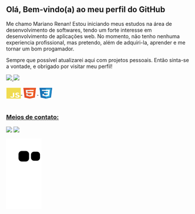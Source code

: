 ## Olá, Bem-vindo(a) ao meu perfil do GitHub
Me chamo Mariano Renan! Estou iniciando meus estudos na área de desenvolvimento de softwares, tendo um forte interesse em desenvolvimento de aplicações web. No momento, não tenho nenhuma experiencia profissional, mas pretendo, além de adquiri-la, aprender e me tornar um bom progamador.

Sempre que possível atualizarei aqui com projetos pessoais. Então sinta-se a vontade, e obrigado por visitar meu perfil!

 <div>
   <a href="https://github.com/mro-renan">
   <img height="180em" src="https://github-readme-stats.vercel.app/api?username=mro-renan&show_icons=true&theme=dark&include_all_commits=true&count_private=true"/>
   <img height="180em" src="https://github-readme-stats.vercel.app/api/top-langs/?username=mro-renan&layout=compact&langs_count=6&theme=dark"/>

</div>
<div style="display: inline_block"><br>
  <img align="center" alt="Js" height="30" width="40" src="https://raw.githubusercontent.com/devicons/devicon/master/icons/javascript/javascript-plain.svg">
  <img align="center" alt="HTML" height="30" width="40" src="https://raw.githubusercontent.com/devicons/devicon/master/icons/html5/html5-original.svg">
  <img align="center" alt="CSS" height="30" width="40" src="https://raw.githubusercontent.com/devicons/devicon/master/icons/css3/css3-original.svg">
</div>
 
 <br>
 
  ### Meios de contato:
 
<div> 
  <a href="https://instagram.com/https.mariano_renan" target="_blank"><img src="https://img.shields.io/badge/-Instagram-%23E4405F?style=for-the-badge&logo=instagram&logoColor=white" target="_blank"></a>
  <a href = "mailto:marianorenan.pessoal@gmail.com"><img src="https://img.shields.io/badge/-Gmail-%23333?style=for-the-badge&logo=gmail&logoColor=white" target="_blank"></a>
  
  ![Snake animation](https://github.com/mro-renan/mro-renan/blob/output/github-contribution-grid-snake.svg)

</div>
